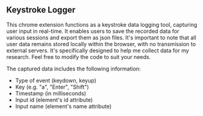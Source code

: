 ## Keystroke Logger

This chrome extension functions as a keystroke data logging tool, capturing user input in real-time. It enables users to save the recorded data for various sessions and export them as json files. It's important to note that all user data remains stored locally within the browser, with no transmission to external servers. It's specifically designed to help me collect data for my research. Feel free to modify the code to suit your needs.

The captured data includes the following information:

- Type of event (keydown, keyup)
- Key (e.g. "a", "Enter", "Shift")
- Timestamp (in milliseconds)
- Input id (element's id attribute)
- Input name (element's name attribute)